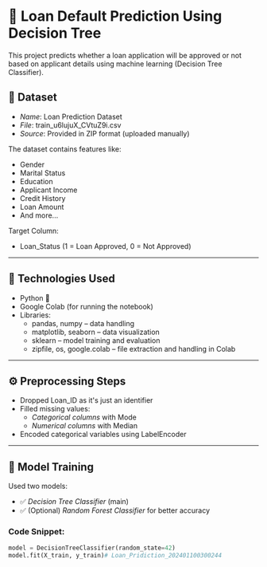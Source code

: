 # 🏦 Loan Default Prediction Using Decision Tree

This project predicts whether a loan application will be approved or not based on applicant details using machine learning (Decision Tree Classifier).

## 📁 Dataset

- *Name*: Loan Prediction Dataset  
- *File*: train_u6lujuX_CVtuZ9i.csv  
- *Source*: Provided in ZIP format (uploaded manually)

The dataset contains features like:
- Gender
- Marital Status
- Education
- Applicant Income
- Credit History
- Loan Amount
- And more...

Target Column:
- Loan_Status (1 = Loan Approved, 0 = Not Approved)

---

## 🔧 Technologies Used

- Python 🐍
- Google Colab (for running the notebook)
- Libraries:
  - pandas, numpy – data handling
  - matplotlib, seaborn – data visualization
  - sklearn – model training and evaluation
  - zipfile, os, google.colab – file extraction and handling in Colab

---

## ⚙ Preprocessing Steps

- Dropped Loan_ID as it's just an identifier
- Filled missing values:
  - *Categorical columns* with Mode
  - *Numerical columns* with Median
- Encoded categorical variables using LabelEncoder

---

## 🧠 Model Training

Used two models:
- ✅ *Decision Tree Classifier* (main)
- ✅ (Optional) *Random Forest Classifier* for better accuracy

### Code Snippet:
```python
model = DecisionTreeClassifier(random_state=42)
model.fit(X_train, y_train)# Loan_Pridiction_202401100300244
